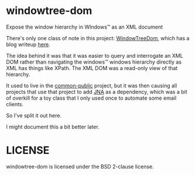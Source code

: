 # windowtree-dom

Expose the window hierarchy in WIndows™ as an XML document

There's only one class of note in this project: [WindowTreeDom](src/main/java/com/randomnoun/common/jna/WindowTreeDomTest.java), which has a blog writeup [here](http://www.randomnoun.com/wp/2012/12/26/automating-windows-from-java-and-windowtreedom/).

The idea behind it was that it was easier to query and interrogate an XML DOM rather than navigating the windows™ windows hierarchy directly as XML has things like XPath. The XML DOM was a read-only view of that hierarchy.

It used to live in the [common-public](https://github.com/randomnoun/common-public) project, but it was then causing all projects that use that project to add [JNA](https://github.com/java-native-access/jna) as a dependency, which was a bit of overkill for a toy class that I only used once to automate some email clients.

So I've split it out here.

I might document this a bit better later.

# LICENSE

windowtree-dom is licensed under the BSD 2-clause license.




